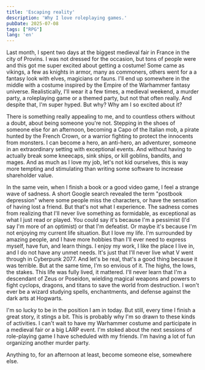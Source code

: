 ```yaml
---
title: 'Escaping reality'
description: 'Why I love roleplaying games.'
pubDate: 2025-07-08
tags: ["RPG"]
lang: 'en'
---
```


Last month, I spent two days at the biggest medieval fair in France in the city of Provins. I was not dressed for the occasion, but tons of people were and this got me super excited about getting a costume!
Some came as vikings, a few as knights in armor, many as commoners, others went for a a fantasy look with elves, magicians or fauns. I'll end up somewhere in the middle with a costume inspired by the Empire of the Warhammer fantasy universe. Realistically, I'll wear it a few times, a medieval weekend, a murder party, a roleplaying game or a themed party, but not that often really. 
And despite that, I'm super hyped. But why? Why am I so excited about it? 

There is something really appealing to me, and to countless others without a doubt, about being someone you're not. Stepping in the shoes of someone else for an afternoon, becoming a Capo of the Italian mob, a pirate hunted by the French Crown, or a warrior fighting to protect the innocents from monsters. I can become a hero, an anti-hero, an adventurer, someone in an extraordinary setting with exceptional events. And without having to actually break some kneecaps, sink ships, or kill goblins, bandits, and mages. 
And as much as I love my job, let's not kid ourselves, this is way more tempting and stimulating than writing some software to increase shareholder value.

In the same vein, when I finish a book or a good video game, I feel a strange wave of sadness. A short Google search revealed the term "postbook depression" where some people miss the characters, or have the sensation of having lost a friend. But that's not what I experience. The sadness comes from realizing that I'll never live something as formidable, as exceptional as what I just read or played.
You could say it's because I'm a pessimist (I'd say I'm more of an optimist) or that I'm defeatist. Or maybe it's because I'm not enjoying my current life situation. 
But I love my life. I'm surrounded by amazing people, and I have more hobbies than I'll ever need to express myself, have fun, and learn things. I enjoy my work, I like the place I live in, and I do not have any unmet needs.
It's just that I'll never live what V went through in Cyberpunk 2077. And let's be real, that's a good thing because it was terrible. But at the same time, I'm so envious of it. The highs, the lows, the stakes. This life was fully lived, it mattered.
I'll never learn that I'm a descendant of Zeus or Poseidon, wielding magical weapons and powers to fight cyclops, dragons, and titans to save the world from destruction.
I won't ever be a wizard studying spells, enchantments, and defense against the dark arts at Hogwarts.

I'm so lucky to be in the position I am in today. But still, every time I finish a great story, it stings a bit. This is probably why I'm so drawn to these kinds of activities. I can't wait to have my Warhammer costume and participate in a medieval fair or a big LARP event. I'm stoked about the next sessions of role-playing game I have scheduled with my friends. I'm having a lot of fun organizing another murder party. 

Anything to, for an afternoon at least, become someone else, somewhere else.

